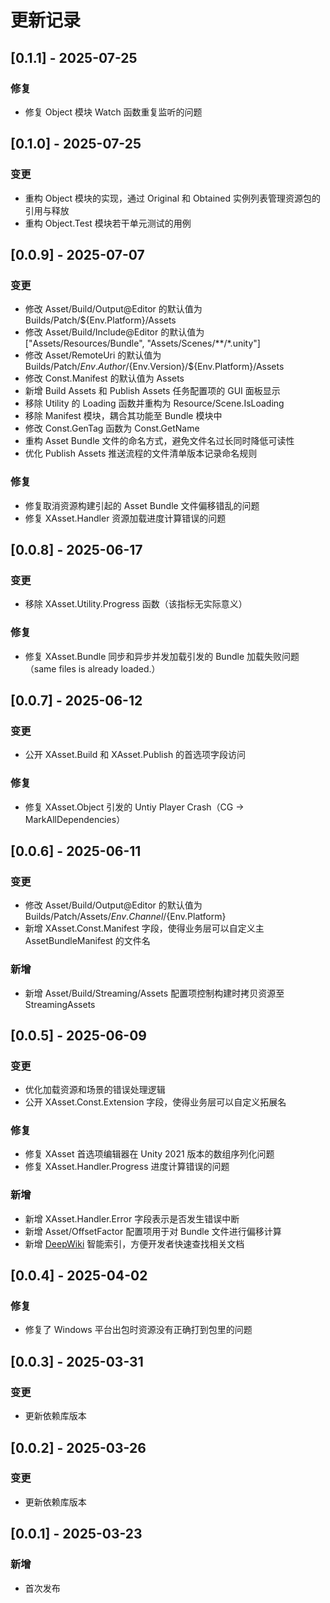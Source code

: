# 更新记录

## [0.1.1] - 2025-07-25
### 修复
- 修复 Object 模块 Watch 函数重复监听的问题

## [0.1.0] - 2025-07-25
### 变更
- 重构 Object 模块的实现，通过 Original 和 Obtained 实例列表管理资源包的引用与释放
- 重构 Object.Test 模块若干单元测试的用例

## [0.0.9] - 2025-07-07
### 变更
- 修改 Asset/Build/Output@Editor 的默认值为 Builds/Patch/${Env.Platform}/Assets
- 修改 Asset/Build/Include@Editor 的默认值为 ["Assets/Resources/Bundle", "Assets/Scenes/**/*.unity"]
- 修改 Asset/RemoteUri 的默认值为 Builds/Patch/${Env.Author}/${Env.Version}/${Env.Platform}/Assets
- 修改 Const.Manifest 的默认值为 Assets
- 新增 Build Assets 和 Publish Assets 任务配置项的 GUI 面板显示
- 移除 Utility 的 Loading 函数并重构为 Resource/Scene.IsLoading
- 移除 Manifest 模块，耦合其功能至 Bundle 模块中
- 修改 Const.GenTag 函数为 Const.GetName
- 重构 Asset Bundle 文件的命名方式，避免文件名过长同时降低可读性
- 优化 Publish Assets 推送流程的文件清单版本记录命名规则

### 修复
- 修复取消资源构建引起的 Asset Bundle 文件偏移错乱的问题
- 修复 XAsset.Handler 资源加载进度计算错误的问题

## [0.0.8] - 2025-06-17
### 变更
- 移除 XAsset.Utility.Progress 函数（该指标无实际意义）

### 修复
- 修复 XAsset.Bundle 同步和异步并发加载引发的 Bundle 加载失败问题（same files is already loaded.）

## [0.0.7] - 2025-06-12
### 变更
- 公开 XAsset.Build 和 XAsset.Publish 的首选项字段访问

### 修复
- 修复 XAsset.Object 引发的 Untiy Player Crash（CG -> MarkAllDependencies）

## [0.0.6] - 2025-06-11
### 变更
- 修改 Asset/Build/Output@Editor 的默认值为 Builds/Patch/Assets/${Env.Channel}/${Env.Platform}
- 新增 XAsset.Const.Manifest 字段，使得业务层可以自定义主 AssetBundleManifest 的文件名

### 新增
- 新增 Asset/Build/Streaming/Assets 配置项控制构建时拷贝资源至 StreamingAssets

## [0.0.5] - 2025-06-09
### 变更
- 优化加载资源和场景的错误处理逻辑
- 公开 XAsset.Const.Extension 字段，使得业务层可以自定义拓展名

### 修复
- 修复 XAsset 首选项编辑器在 Unity 2021 版本的数组序列化问题
- 修复 XAsset.Handler.Progress 进度计算错误的问题

### 新增
- 新增 XAsset.Handler.Error 字段表示是否发生错误中断
- 新增 Asset/OffsetFactor 配置项用于对 Bundle 文件进行偏移计算
- 新增 [DeepWiki](https://deepwiki.com) 智能索引，方便开发者快速查找相关文档

## [0.0.4] - 2025-04-02
### 修复
- 修复了 Windows 平台出包时资源没有正确打到包里的问题

## [0.0.3] - 2025-03-31
### 变更
- 更新依赖库版本

## [0.0.2] - 2025-03-26
### 变更
- 更新依赖库版本

## [0.0.1] - 2025-03-23
### 新增
- 首次发布
